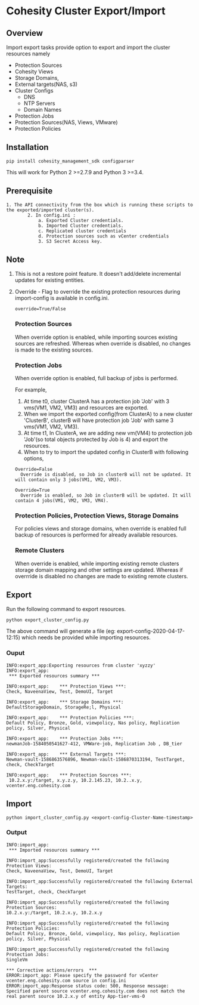 # Cohesity Cluster Export/Import

## Overview

Import export tasks provide option to export and import the cluster resources namely
  * Protection Sources
  * Cohesity Views
  * Storage Domains, 
  * External targets(NAS, s3) 
  * Cluster Configs
    * DNS
    * NTP Servers
    * Domain Names
  * Protection Jobs
  * Protection Sources(NAS, Views, VMware)
  * Protection Policies
  
## Installation
```
pip install cohesity_management_sdk configparser 
```
This will work for Python 2 >=2.7.9 and Python 3 >=3.4.

## Prerequisite
```
1. The API connectivity from the box which is running these scripts to the exported/imported cluster(s).
        2. In config.ini : 
            a. Exported Cluster credentials.
            b. Imported Cluster credentials.
            c. Replicated cluster credentials 
            d. Protection sources such as vCenter credentials
            3. S3 Secret Access key. 
```
## Note

1. This is not a restore point feature. It doesn't add/delete incremental updates for existing entities.

2. Override - Flag to override the existing protection resources during import-config is available in config.ini. 
   
   ```override=True/False```

    ### Protection Sources

    When override option is enabled, while importing sources existing sources are refreshed. Whereas when override is disabled, no changes is made to the existing sources.

    ### Protection Jobs
     When override option is enabled, full backup of jobs is performed. 

    For example, 
    1. At time t0, cluster ClusterA has a protection job 'Job' with 3 vms(VM1, VM2, VM3) and resources are exported.
    2. When we import the exported config(from ClusterA) to a new cluster 'ClusterB', clusterB will have protection job 'Job' with same 3 vms(VM1, VM2, VM3). 
    3. At time t1, In ClusterA, we are adding new vm(VM4) to protection job 'Job'(so total objects protected by Job is 4) and export the resources.
    4. When to try to import the updated config in ClusterB with following options,
    ```
    Override=False
      Override is disabled, so Job in clusterB will not be updated. It will contain only 3 jobs(VM1, VM2, VM3).

    Override=True
      Override is enabled, so Job in clusterB will be updated. It will contain 4 jobs(VM1, VM2, VM3, VM4).
    ```

    ### Protection Policies, Protection Views, Storage Domains
    For policies views and storage domains, when override is enabled full backup of resources is performed for already available resources. 

    ### Remote Clusters
    When override is enabled, while importing existing remote clusters storage domain mapping and other settings are updated. Whereas if overrride is disabled no changes are made to existing remote clusters.

## Export 

Run the following command to export resources.
```
python export_cluster_config.py
```
The above command will generate a <export-config-timestamp> file (eg: export-config-2020-04-17-12:15) which needs be provided while importing resources.

### Ouput 
```
INFO:export_app:Exporting resources from cluster 'xyzzy'
INFO:export_app:
 *** Exported resources summary ***

INFO:export_app:	*** Protection Views ***:
Check, NaveenaView, Test, DemoUI, Target

INFO:export_app:	*** Storage Domains ***:
DefaultStorageDomain, StorageRe;l, Physical

INFO:export_app:	*** Protection Policies ***:
Default Policy, Bronze, Gold, viewpolicy, Nas policy, Replication policy, Silver, Physical

INFO:export_app:	*** Protection Jobs ***:
newmanJob-1584050541627-412, VMWare-job, Replication Job , DB_tier

INFO:export_app:	*** External Targets ***:
Newman-vault-1586863576896, Newman-vault-1586870313194, TestTarget, check, CheckTarget

INFO:export_app:	*** Protection Sources ***:
 10.2.x.y:/target, x.y.z.y, 10.2.145.23, 10.2..x.y, vcenter.eng.cohesity.com
```

 ## Import
```
python import_cluster_config.py <export-config-Cluster-Name-timestamp>
```

### Output
```
INFO:import_app:
 *** Imported resources summary ***

INFO:import_app:Successfully registered/created the following Protection Views:
Check, NaveenaView, Test, DemoUI, Target

INFO:import_app:Successfully registered/created the following External Targets:
TestTarget, check, CheckTarget

INFO:import_app:Successfully registered/created the following Protection Sources:
10.2.x.y:/target, 10.2.x.y, 10.2.x.y

INFO:import_app:Successfully registered/created the following Protection Policies:
Default Policy, Bronze, Gold, viewpolicy, Nas policy, Replication policy, Silver, Physical

INFO:import_app:Successfully registered/created the following Protection Jobs:
SingleVm

*** Corrective actions/errors  ***
ERROR:import_app: Please specify the password for vCenter vcenter.eng.cohesity.com source in config.ini
ERROR:import_app:Response status code: 500, Response message: Specified parent source vcenter.eng.cohesity.com does not match the real parent source 10.2.x.y of entity App-tier-vms-0
```

